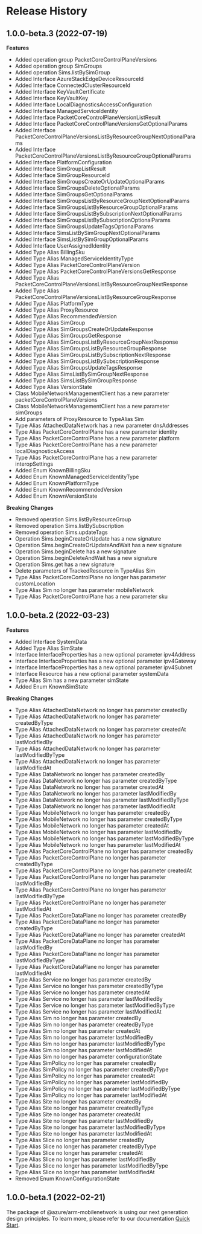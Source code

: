 # Release History
    
## 1.0.0-beta.3 (2022-07-19)
    
**Features**

  - Added operation group PacketCoreControlPlaneVersions
  - Added operation group SimGroups
  - Added operation Sims.listBySimGroup
  - Added Interface AzureStackEdgeDeviceResourceId
  - Added Interface ConnectedClusterResourceId
  - Added Interface KeyVaultCertificate
  - Added Interface KeyVaultKey
  - Added Interface LocalDiagnosticsAccessConfiguration
  - Added Interface ManagedServiceIdentity
  - Added Interface PacketCoreControlPlaneVersionListResult
  - Added Interface PacketCoreControlPlaneVersionsGetOptionalParams
  - Added Interface PacketCoreControlPlaneVersionsListByResourceGroupNextOptionalParams
  - Added Interface PacketCoreControlPlaneVersionsListByResourceGroupOptionalParams
  - Added Interface PlatformConfiguration
  - Added Interface SimGroupListResult
  - Added Interface SimGroupResourceId
  - Added Interface SimGroupsCreateOrUpdateOptionalParams
  - Added Interface SimGroupsDeleteOptionalParams
  - Added Interface SimGroupsGetOptionalParams
  - Added Interface SimGroupsListByResourceGroupNextOptionalParams
  - Added Interface SimGroupsListByResourceGroupOptionalParams
  - Added Interface SimGroupsListBySubscriptionNextOptionalParams
  - Added Interface SimGroupsListBySubscriptionOptionalParams
  - Added Interface SimGroupsUpdateTagsOptionalParams
  - Added Interface SimsListBySimGroupNextOptionalParams
  - Added Interface SimsListBySimGroupOptionalParams
  - Added Interface UserAssignedIdentity
  - Added Type Alias BillingSku
  - Added Type Alias ManagedServiceIdentityType
  - Added Type Alias PacketCoreControlPlaneVersion
  - Added Type Alias PacketCoreControlPlaneVersionsGetResponse
  - Added Type Alias PacketCoreControlPlaneVersionsListByResourceGroupNextResponse
  - Added Type Alias PacketCoreControlPlaneVersionsListByResourceGroupResponse
  - Added Type Alias PlatformType
  - Added Type Alias ProxyResource
  - Added Type Alias RecommendedVersion
  - Added Type Alias SimGroup
  - Added Type Alias SimGroupsCreateOrUpdateResponse
  - Added Type Alias SimGroupsGetResponse
  - Added Type Alias SimGroupsListByResourceGroupNextResponse
  - Added Type Alias SimGroupsListByResourceGroupResponse
  - Added Type Alias SimGroupsListBySubscriptionNextResponse
  - Added Type Alias SimGroupsListBySubscriptionResponse
  - Added Type Alias SimGroupsUpdateTagsResponse
  - Added Type Alias SimsListBySimGroupNextResponse
  - Added Type Alias SimsListBySimGroupResponse
  - Added Type Alias VersionState
  - Class MobileNetworkManagementClient has a new parameter packetCoreControlPlaneVersions
  - Class MobileNetworkManagementClient has a new parameter simGroups
  - Add parameters of ProxyResource to TypeAlias Sim
  - Type Alias AttachedDataNetwork has a new parameter dnsAddresses
  - Type Alias PacketCoreControlPlane has a new parameter identity
  - Type Alias PacketCoreControlPlane has a new parameter platform
  - Type Alias PacketCoreControlPlane has a new parameter localDiagnosticsAccess
  - Type Alias PacketCoreControlPlane has a new parameter interopSettings
  - Added Enum KnownBillingSku
  - Added Enum KnownManagedServiceIdentityType
  - Added Enum KnownPlatformType
  - Added Enum KnownRecommendedVersion
  - Added Enum KnownVersionState

**Breaking Changes**

  - Removed operation Sims.listByResourceGroup
  - Removed operation Sims.listBySubscription
  - Removed operation Sims.updateTags
  - Operation Sims.beginCreateOrUpdate has a new signature
  - Operation Sims.beginCreateOrUpdateAndWait has a new signature
  - Operation Sims.beginDelete has a new signature
  - Operation Sims.beginDeleteAndWait has a new signature
  - Operation Sims.get has a new signature
  - Delete parameters of TrackedResource in TypeAlias Sim
  - Type Alias PacketCoreControlPlane no longer has parameter customLocation
  - Type Alias Sim no longer has parameter mobileNetwork
  - Type Alias PacketCoreControlPlane has a new parameter sku
    
    
## 1.0.0-beta.2 (2022-03-23)
    
**Features**

  - Added Interface SystemData
  - Added Type Alias SimState
  - Interface InterfaceProperties has a new optional parameter ipv4Address
  - Interface InterfaceProperties has a new optional parameter ipv4Gateway
  - Interface InterfaceProperties has a new optional parameter ipv4Subnet
  - Interface Resource has a new optional parameter systemData
  - Type Alias Sim has a new parameter simState
  - Added Enum KnownSimState

**Breaking Changes**

  - Type Alias AttachedDataNetwork no longer has parameter createdBy
  - Type Alias AttachedDataNetwork no longer has parameter createdByType
  - Type Alias AttachedDataNetwork no longer has parameter createdAt
  - Type Alias AttachedDataNetwork no longer has parameter lastModifiedBy
  - Type Alias AttachedDataNetwork no longer has parameter lastModifiedByType
  - Type Alias AttachedDataNetwork no longer has parameter lastModifiedAt
  - Type Alias DataNetwork no longer has parameter createdBy
  - Type Alias DataNetwork no longer has parameter createdByType
  - Type Alias DataNetwork no longer has parameter createdAt
  - Type Alias DataNetwork no longer has parameter lastModifiedBy
  - Type Alias DataNetwork no longer has parameter lastModifiedByType
  - Type Alias DataNetwork no longer has parameter lastModifiedAt
  - Type Alias MobileNetwork no longer has parameter createdBy
  - Type Alias MobileNetwork no longer has parameter createdByType
  - Type Alias MobileNetwork no longer has parameter createdAt
  - Type Alias MobileNetwork no longer has parameter lastModifiedBy
  - Type Alias MobileNetwork no longer has parameter lastModifiedByType
  - Type Alias MobileNetwork no longer has parameter lastModifiedAt
  - Type Alias PacketCoreControlPlane no longer has parameter createdBy
  - Type Alias PacketCoreControlPlane no longer has parameter createdByType
  - Type Alias PacketCoreControlPlane no longer has parameter createdAt
  - Type Alias PacketCoreControlPlane no longer has parameter lastModifiedBy
  - Type Alias PacketCoreControlPlane no longer has parameter lastModifiedByType
  - Type Alias PacketCoreControlPlane no longer has parameter lastModifiedAt
  - Type Alias PacketCoreDataPlane no longer has parameter createdBy
  - Type Alias PacketCoreDataPlane no longer has parameter createdByType
  - Type Alias PacketCoreDataPlane no longer has parameter createdAt
  - Type Alias PacketCoreDataPlane no longer has parameter lastModifiedBy
  - Type Alias PacketCoreDataPlane no longer has parameter lastModifiedByType
  - Type Alias PacketCoreDataPlane no longer has parameter lastModifiedAt
  - Type Alias Service no longer has parameter createdBy
  - Type Alias Service no longer has parameter createdByType
  - Type Alias Service no longer has parameter createdAt
  - Type Alias Service no longer has parameter lastModifiedBy
  - Type Alias Service no longer has parameter lastModifiedByType
  - Type Alias Service no longer has parameter lastModifiedAt
  - Type Alias Sim no longer has parameter createdBy
  - Type Alias Sim no longer has parameter createdByType
  - Type Alias Sim no longer has parameter createdAt
  - Type Alias Sim no longer has parameter lastModifiedBy
  - Type Alias Sim no longer has parameter lastModifiedByType
  - Type Alias Sim no longer has parameter lastModifiedAt
  - Type Alias Sim no longer has parameter configurationState
  - Type Alias SimPolicy no longer has parameter createdBy
  - Type Alias SimPolicy no longer has parameter createdByType
  - Type Alias SimPolicy no longer has parameter createdAt
  - Type Alias SimPolicy no longer has parameter lastModifiedBy
  - Type Alias SimPolicy no longer has parameter lastModifiedByType
  - Type Alias SimPolicy no longer has parameter lastModifiedAt
  - Type Alias Site no longer has parameter createdBy
  - Type Alias Site no longer has parameter createdByType
  - Type Alias Site no longer has parameter createdAt
  - Type Alias Site no longer has parameter lastModifiedBy
  - Type Alias Site no longer has parameter lastModifiedByType
  - Type Alias Site no longer has parameter lastModifiedAt
  - Type Alias Slice no longer has parameter createdBy
  - Type Alias Slice no longer has parameter createdByType
  - Type Alias Slice no longer has parameter createdAt
  - Type Alias Slice no longer has parameter lastModifiedBy
  - Type Alias Slice no longer has parameter lastModifiedByType
  - Type Alias Slice no longer has parameter lastModifiedAt
  - Removed Enum KnownConfigurationState
    
    
## 1.0.0-beta.1 (2022-02-21)

The package of @azure/arm-mobilenetwork is using our next generation design principles. To learn more, please refer to our documentation [Quick Start](https://aka.ms/js-track2-quickstart).
